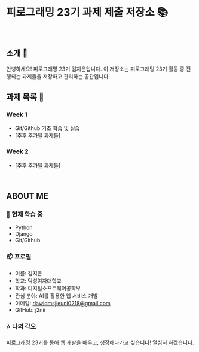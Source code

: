 # 피로그래밍 23기 과제 제출 저장소 📚
<br>

## 소개 🚀
안녕하세요! 피로그래밍 23기 김지은입니다.
이 저장소는 피로그래밍 23기 활동 중 진행되는 과제들을 저장하고 관리하는 공간입니다.
<br>

## 과제 목록 📕
### Week 1
- Git/Github 기초 학습 및 실습
- [추후 추가될 과제들]

### Week 2
- [추후 추가될 과제들]
<br>

## ABOUT ME
### 🌱 현재 학습 중
- Python
- Django
- Git/Github

### 📫 프로필
- 이름: 김지은
- 학교: 덕성여자대학교
- 학과: 디지털소프트웨어공학부
- 관심 분야: AI를 활용한 웹 서비스 개발
- 이메일: rlawldmsjieuni0218@gmail.com
- GitHub: j2nii

### ⭐ 나의 각오
피로그래밍 23기를 통해 웹 개발을 배우고, 성장해나가고 싶습니다!
열심히 하겠습니다.